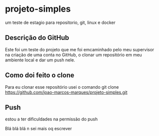 # projeto-simples
um teste de estagio para repositorio, git, linux e docker

## Descrição do GitHub

Este foi um teste do projeto que me foi emcaminhado pelo meu supervisor na criação de uma conta no GitHub, o clonar um repositório em meu ambiente local e dar um push nele.

## Como doi feito o clone

Para eu clonar esse repositório usei  o comando git clone https://github.com/joao-marcos-marques/projeto-simples.git

## Push
estou a ter dificuldades na permissão do push

Blá blá blá n sei mais oq escrever
